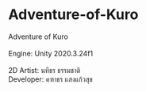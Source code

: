 # Adventure-of-Kuro
Adventure of Kuro\
\
Engine: Unity 2020.3.24f1\
\
2D Artist: นทีธร ธรรมชาติ\
Developer: คฑาธร แสงแก้วสุข
